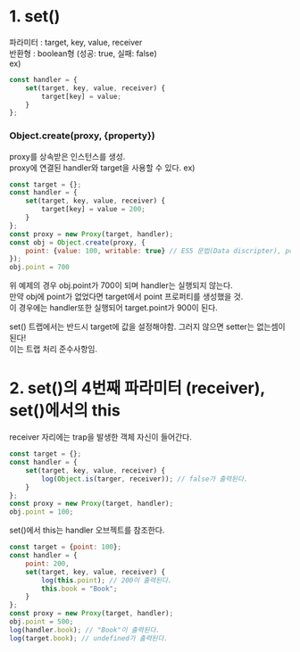 # 1. set()
파라미터 : target, key, value, receiver  
반환형 : boolean형 (성공: true, 실패: false)  
ex)
```js
const handler = {
    set(target, key, value, receiver) {
        target[key] = value;
    }
};
```

### Object.create(proxy, {property})  
proxy를 상속받은 인스턴스를 생성.  
proxy에 연결된 handler와 target을 사용할 수 있다.
ex)
```js
const target = {};
const handler = {
    set(target, key, value, receiver) {
        target[key] = value = 200;
    }
};
const proxy = new Proxy(target, handler);
const obj = Object.create(proxy, {
    point: {value: 100, writable: true} // ES5 문법(Data discripter), point: 100과 같은 의미
});
obj.point = 700
```
위 예제의 경우 obj.point가 700이 되며 handler는 실행되지 않는다.  
만약 obj에 point가 없었다면 target에서 point 프로퍼티를 생성했을 것.  
이 경우에는 handler또한 실행되어 target.point가 900이 된다.

set() 트랩에서는 반드시 target에 값을 설정해야함.
그러지 않으면 setter는 없는셈이 된다!  
이는 트랩 처리 준수사항임.


# 2. set()의 4번째 파라미터 (receiver), set()에서의 this
receiver 자리에는 trap을 발생한 객체 자신이 들어간다.
```js
const target = {};
const handler = {
    set(target, key, value, receiver) {
        log(Object.is(targer, receiver)); // false가 출력된다.
    }
};
const proxy = new Proxy(target, handler);
obj.point = 100;
```

set()에서 this는 handler 오브젝트를 참조한다.
```js
const target = {point: 100};
const handler = {
    point: 200,
    set(target, key, value, receiver) {
        log(this.point); // 200이 출력된다.
        this.book = "Book";
    }
};
const proxy = new Proxy(target, handler);
obj.point = 500;
log(handler.book); // "Book"이 출력된다.
log(target.book); // undefined가 출력된다.
```